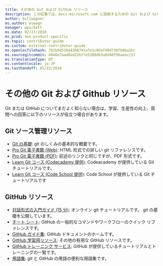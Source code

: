 ```yaml
---
title: その他の Git および Github リソース
description: この記事では、docs.microsoft.com に投稿するための Git および GitHub の学習に関する推奨されるリソースの一覧を示します。
author: billwagner
ms.author: wiwagn
manager: wpickett
ms.date: 02/27/2018
ms.prod: non-product-specific
ms.topic: contributor-guide
ms.custom: external-contributor-guide
ms.openlocfilehash: 792b8d530a4308741a7e1c86af40d738fb0ba1bc
ms.sourcegitcommit: e046e7aad8ed22bffe5380d63a9d40f0baeecc57
ms.translationtype: HT
ms.contentlocale: ja-JP
ms.lasthandoff: 05/22/2018
---
```

# <a name="additional-git-and-github-resources"></a>その他の Git および Github リソース

Git または GitHub についてまだよく知らない場合は、学習、生産性の向上、質問への回答に以下のリソースが役立つ場合があります。

## <a name="git-source-control-resources"></a>Git ソース管理リソース

- [Git の基礎](https://go.microsoft.com/fwlink/?linkid=853939): git のしくみの基本的な概要です。
- [Pro Git 電子書籍 (Web)](https://go.microsoft.com/fwlink/?linkid=853940): HTML 形式での詳しい git リファレンスです。
- [Pro Git 電子書籍 (PDF)](https://progit2.s3.amazonaws.com/en/2016-03-22-f3531/progit-en.1084.pdf): 前述のリンクと同じですが、PDF 形式です。
- [Learn Git コース (Codecademy 提供)](https://www.codecademy.com/learn/learn-git): Codeacademy が提供している Git チュートリアルです。
- [Learn Git コース (Code School 提供)](https://www.codeschool.com/courses/try-git): Code School が提供している Git チュートリアルです

## <a name="github-resources"></a>GitHub リソース

- [対話形式の入門ガイド (15 分)](https://try.github.io/): オンライン git チュートリアルです。 git の基礎を公開しています。
- [チート シート](https://go.microsoft.com/fwlink/?linkid=853941): GitHub の一般的なコマンドやワークフローのクイック リファレンスです。
- [GitHub ガイド集](https://guides.github.com/): GitHub ドキュメントのホームです。
- [GitHub 学習用リソース](https://help.github.com/articles/git-and-github-learning-resources/): その他の有用な GitHub リソースです。
- [GitHub トレーニング サービス](https://services.github.com/training/): GitHub が提供しているチュートリアルとトレーニングの一覧です。
- [用語集](https://help.github.com/articles/github-glossary): git と GitHub の用語の便利な用語集です。

